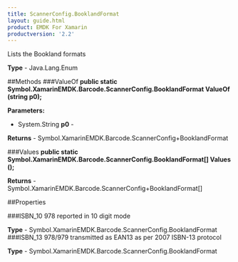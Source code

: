 ```yaml
---
title: ScannerConfig.BooklandFormat
layout: guide.html
product: EMDK For Xamarin
productversion: '2.2'
---
```

Lists the Bookland formats

**Type** - Java.Lang.Enum

##Methods
###ValueOf
**public static Symbol.XamarinEMDK.Barcode.ScannerConfig.BooklandFormat ValueOf (string p0);**


        

**Parameters:** 

* System.String **p0** - 
        

**Returns** - Symbol.XamarinEMDK.Barcode.ScannerConfig+BooklandFormat

###Values
**public static Symbol.XamarinEMDK.Barcode.ScannerConfig.BooklandFormat[] Values ();**


        


**Returns** - Symbol.XamarinEMDK.Barcode.ScannerConfig+BooklandFormat[]

##Properties

###ISBN_10
978 reported in 10 digit mode

**Type** - Symbol.XamarinEMDK.Barcode.ScannerConfig.BooklandFormat
###ISBN_13
978/979 transmitted as EAN13 as per 2007 ISBN-13 protocol

**Type** - Symbol.XamarinEMDK.Barcode.ScannerConfig.BooklandFormat






